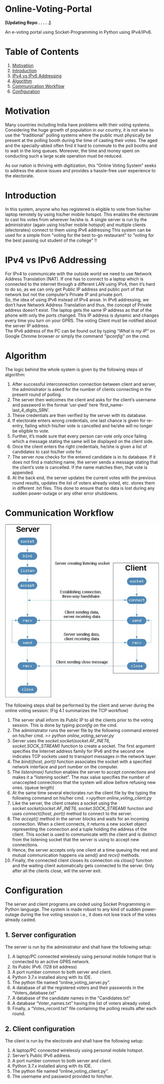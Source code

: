 # Online-Voting-Portal

**[Updating Repo . . . . .]**

An e-voting portal using Socket-Programming in Python using IPv4/IPv6.

# Table of Contents

1. [Motivation](#motivation)  
2. [Introduction](#introduction)
3. [IPv4 vs IPv6 Addressing](#ipv4-vs-ipv6-addressing)
4. [Algorithm](#algorithm)
5. [Communication Workflow](#communication-workflow)
6. [Configuration](#configuration)

 
# Motivation
Many countries including India have problems with their voting systems. Considering the huge growth of population in our country, it is not wise to use the “traditional” polling systems where the public must physically be present at the polling booth during the time of casting their votes. The aged and the specially-abled often find it hard to commute to the poll booths and to wait in the long queues. Moreover, the time and money spent on conducting such a large scale operation must be reduced.

As our nation is thriving with digitization, this “Online Voting System” seeks to address the above issues and provides a hassle-free user experience to the electorate.

# Introduction
In this system, anyone who has registered is eligible to vote from his/her laptop remotely by using his/her mobile hotspot. This enables the electorate to cast his votes from wherever he/she is. A single server is run by the administrator (again using his/her mobile hotspot) and multiple clients (electorates) connect to them using IPv6 addressing This system can be used for a simple from "voting for the best to-go restaurant" to “voting for the best passing out student of the college” !! 

# IPv4 vs IPv6 Addressing
For IPv4 to communicate with the outside world we need to use Network Address Translation (NAT). If one has to connect to a laptop which is connected to the internet through a different LAN using IPv4, then it’s hard to do so, as we can only get Public IP address and public port of that network but not the computer’s Private IP and private port.
<br>
So, the idea of using IPv6 instead of IPv4 arose. In IPv6 addressing, we don’t have Network Address Translation and thus, the concept of Private address doesn’t exist. The laptop gets the same IP address as that of the phone with only the ports changed. This IP address is dynamic and changes every time you turn on your GPRS. The voting Client must be notified about the server IP address.
<br>
The IPv6 address of the PC can be found out by typing *“What is my IP”* on Google Chrome browser or simply the command *“ipconfig”* on the cmd.



# Algorithm
The logic behind the whole system is given by the following steps of algorithm:
1.	After successful interconnection connection between client and server, the administrator is asked for the number of clients connecting in the present round of polling.
2.	The server then welcomes the client and asks for the client’s username and password in the format ‘usr-pwd’ here ‘first_name-last_4_digits_SRN’.
3.	These credentials are then verified by the server with its database.
4.	If electorate enters wrong credentials, one last chance is given for re-entry, failing which his/her vote is cancelled and he/she will no longer be eligible to vote.
5.	Further, it’s made sure that every person can vote only once failing which a message stating the same will be displayed on the client side.
6.	Once the client enters the right credentials, he/she is given a list of candidates to cast his/her vote for.
7.	The server now checks for the entered candidate is in its database. If it does not find a matching name, the server sends a message stating that the client’s vote is cancelled. If the name matches then, that vote is appended. 
8.	At the back end, the server updates the current votes with the previous round results, updates the list of voters already voted, etc. stores them in different .txt files. This done to ensure that no data is lost during any sudden power-outage or any other error shutdowns.


# Communication Workflow
![TCP Workflow](IMAGES/TCP%20workflow.jpg)

The following steps shall be performed by the client and server during the online voting session: (Fig 4.1 summarizes the TCP workflow)
1)	The server shall inform its Public IP to all the clients prior to the voting session. This is done by typing *ipconfig* on the cmd.
2)	The administrator runs the server file by the following command entered on his/her cmd.
           *>> python online_voting_server.py*
3)	Server uses the *socket.socket(socket.AF_INET6, socket.SOCK_STREAM)* function to create a socket. The first argument specifies the Internet address family for IPv6 and the second one indicates TCP sockets used to transport messages in the network layer.
4)	The *bind((host, port))* function associates the socket with a specified network interface and port number on the computer.
5)	The *listen(max)* function enables the server to accept connections and makes it a “listening socket”. The max value specifies the number of unaccepted connections that the system will allow before refusing new ones. (queue length)
6)	At the same time several electorates run the client file by the typing the following command on his/her cmd.
          *>>python online_voting_client.py*
7)	Like the server, the client creates a socket using the *socket.socket(socket.AF_INET6, socket.SOCK_STREAM)* function and uses *connect((host, port))* method to connect to the server.
8)	The *accept()* method in the server blocks and waits for an incoming connection. When a client connects, it returns a new socket object representing the connection and a tuple holding the address of the client. This socket is used to communicate with the client and is distinct from the listening socket that the server is using to accept new connections. 
9)	Hence, the server accepts only one client at a time queuing the rest and mutual communication happens via *send()* and *recv()* methods.
10)	Finally, the connected client closes its connection via *close()* function and the waiting client automatically gets connected to the server. Only after all the clients close, will the server exit.

# Configuration
The server and client programs are coded using Socket Programming in Python language. The system is made robust to any kind of sudden power-outage during the live voting session i.e., it does not lose track of the votes already casted. 

## 1. Server configuration
The server is run by the administrator and shall have the following setup:
1.	A laptop/PC connected wirelessly using personal mobile hotspot that is connected to an active GPRS network.
2.	Its Public IPv6. (128 bit address)
3.	A port number common to both server and client.
4.	Python 3.7.x installed along with its IDE. 
5.	The python file named “online_voting_server.py”.
6.	A database of all the registered voters and their passwords in the “Voters_database.txt”
7.	A database of the candidate names in the “Candidates.txt”
8.	A database “Voter_names.txt” having the list of voters already voted.
9.	Finally, a “Votes_record.txt” file containing the polling results after each round.


## 2. Client configuration
The client is run by the electorate and shall have the following setup:
1.	A laptop/PC connected wirelessly using personal mobile hotspot.
2.	Server’s Public IPv6 address.
3.	A port number common to both server and client.
4.	Python 3.7.x installed along with its IDE.
5.	The python file named “online_voting_client.py”.
6.	The username and password provided to him/her.


